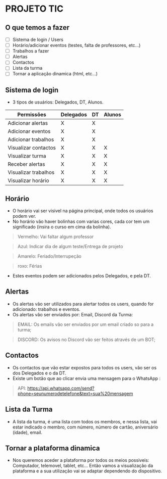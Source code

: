 # PROJETO TIC

## O que temos a fazer
- [ ] Sistema de login / Users 
- [ ] Horário/adicionar eventos (testes, falta de professores, etc...)
- [ ] Trabalhos a fazer
- [ ] Alertas
- [ ] Contactos
- [ ] Lista da turma
- [ ] Tornar a aplicação dinamica (html, etc...)

## Sistema de login
- 3 tipos de usuários: Delegados, DT, Alunos.

| Permissões          | Delegados | DT | Alunos |
|---------------------|-----------|----|--------|
| Adicionar alertas   |     X     |  X |        |
| Adicionar eventos   |     X     |  X |        |
| Adicionar trabalhos |     X     |  X |        |
| Visualizar contactos|     X     |  X |    X   |
| Visualizar turma    |     X     |  X |    X   |
| Receber alertas     |     X     |  X |    X   |
| Visualizar trabalhos|     X     |  X |    X   |
| Visualizar horário  |     X     |  X |    X   |

## Horário
- O horário vai ser visivel na página principal, onde todos os usuários podem ver.
- No horário vão haver bolinhas com varias cores, cada cor tem um significado (insira o curso em cima da bolinha).
>Vermelho: Vai faltar algum professor

>Azul: Indicar dia de algum teste/Entrega de projeto

>Amarelo: Feriado/Interrupeção

>roxo: Férias
- Estes eventos podem ser adicionados pelos Delegados, e pela DT.

## Alertas
- Os alertas vão ser utilizados para alertar todos os users, quando for adicionado: trabalhos e eventos.
- Os alertas vão ser enviados por: Email, Discord da Turma:
> EMAIL: Os emails vão ser enviados por um email criado so para a turma;

> DISCORD: Os avisos no Discord vão ser feitos através de um BOT;

## Contactos
- Os contactos que vão estar expostos para todos os users, vão ser os dos Delegados e o da DT.
- Existe um botão que ao clicar envia uma mensagem para o WhatsApp :
> API: https://api.whatsapp.com/send?phone=seunumerodetelefone&text=sua%20mensagem

## Lista da Turma
- A lista da turma, é uma lista com todos os membros, e nessa lista, vai estar indicado o membro, com número, número de cartão, aniversário (idade), email.

## Tornar a plataforma dinamica
- Nos queremos aceder a plataforma por todos os meios possiveis: Computador, telemovel, tablet, etc... Então vamos a visualização da plataforma e a sua utilização vai se adaptar dependendo do dispositivo.
